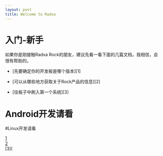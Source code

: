 ```yaml
---
layout: post
title: Welcome to Radxa
---
```


# 入门-新手

如果你是刚接触Radxa Rock的朋友，建议先看一看下面的几篇文档，我相信，会很有帮助的。

* [先要确定你的开发板是哪个版本][1]  

* [可以从哪些地方获取关于Rock产品的信息][2]  

* [往板子中刷入第一个系统][3]  

# Android开发请看

#Linux开发请看  


[1](/2015/07/21/product-history.html)  
[2]()  
[3](
